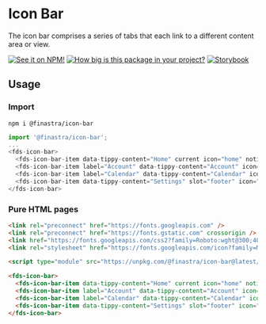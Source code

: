 # Icon Bar
The icon bar comprises a series of tabs that each link to a different content area or view.

[![See it on NPM!](https://img.shields.io/npm/v/@finastra/icon-bar?style=for-the-badge)](https://www.npmjs.com/package/@finastra/icon-bar)
[![How big is this package in your project?](https://img.shields.io/bundlephobia/minzip/@finastra/icon-bar?style=for-the-badge)](https://bundlephobia.com/result?p=@finastra/icon-bar')
[![Storybook](https://shields.io/badge/-Play%20with%20this%20web%20component-2a0481?logo=storybook&style=for-the-badge)](https://finastra.github.io/finastra-design-system/?path=/story/components-icon-bar--default)

## Usage

### Import

```
npm i @finastra/icon-bar
```

```ts
import '@finastra/icon-bar';
...
<fds-icon-bar>
  <fds-icon-bar-item data-tippy-content="Home" current icon="home" notification="2"></fds-icon-bar-item>
  <fds-icon-bar-item label="Account" data-tippy-content="Account" icon="credit_card"></fds-icon-bar-item>
  <fds-icon-bar-item label="Calendar" data-tippy-content="Calendar" icon="event" notification="1"></fds-icon-bar-item>
  <fds-icon-bar-item data-tippy-content="Settings" slot="footer" icon="settings"></fds-icon-bar-item>
</fds-icon-bar>
```

### Pure HTML pages

```html
<link rel="preconnect" href="https://fonts.googleapis.com" />
<link rel="preconnect" href="https://fonts.gstatic.com" crossorigin />
<link href="https://fonts.googleapis.com/css2?family=Roboto:wght@300;400;500;700&family=Spartan:wght@800&display=swap" rel="stylesheet" />
<link rel="stylesheet" href="https://fonts.googleapis.com/icon?family=Material+Icons" />

<script type="module" src="https://unpkg.com/@finastra/icon-bar@latest/dist/src/icon-bar.js?module"></script>

<fds-icon-bar>
  <fds-icon-bar-item data-tippy-content="Home" current icon="home" notification="2"></fds-icon-bar-item>
  <fds-icon-bar-item label="Account" data-tippy-content="Account" icon="credit_card"></fds-icon-bar-item>
  <fds-icon-bar-item label="Calendar" data-tippy-content="Calendar" icon="event" notification="1"></fds-icon-bar-item>
  <fds-icon-bar-item data-tippy-content="Settings" slot="footer" icon="settings"></fds-icon-bar-item>
</fds-icon-bar>
```
